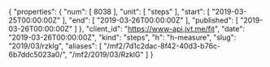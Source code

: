{
  "properties": {
    "num": [
      8038
    ],
    "unit": [
      "steps"
    ],
    "start": [
      "2019-03-25T00:00:00Z"
    ],
    "end": [
      "2019-03-26T00:00:00Z"
    ],
    "published": [
      "2019-03-26T00:00:00Z"
    ]
  },
  "client_id": "https://www-api.jvt.me/fit",
  "date": "2019-03-26T00:00:00Z",
  "kind": "steps",
  "h": "h-measure",
  "slug": "2019/03/rzklg",
  "aliases": [
    "/mf2/7d1c2dac-8f42-40d3-b76c-6b7ddc5023a0/",
    "/mf2/2019/03/RzklG"
  ]
}
